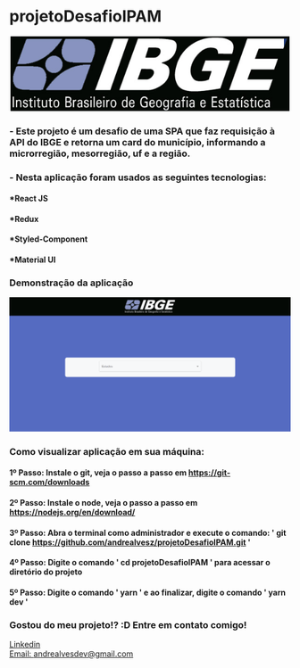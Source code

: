 # projetoDesafioIPAM


<div align="center">
  <img src="./src/assets/image/logo.png" alt="IBGE logo" style='width: 500px'>
</div>

### - Este projeto é um desafio de uma SPA que faz requisição à API do IBGE e retorna um card do município, informando a microrregião, mesorregião, uf e a região.

### - Nesta aplicação foram usados as seguintes tecnologias:

#### *React JS
#### *Redux
#### *Styled-Component
#### *Material UI

### Demonstração da aplicação
![Tela inicial](./src/assets/gif/ibge.gif)


### Como visualizar aplicação em sua máquina:

#### 1º Passo: Instale o git, veja o passo a passo em https://git-scm.com/downloads
#### 2º Passo: Instale o node, veja o passo a passo em https://nodejs.org/en/download/
#### 3º Passo: Abra o terminal como administrador e execute o comando: ' git clone https://github.com/andrealvesz/projetoDesafioIPAM.git '
#### 4º Passo: Digite o comando ' cd projetoDesafioIPAM ' para acessar o diretório do projeto
#### 5º Passo: Digite o comando ' yarn ' e ao finalizar, digite o comando ' yarn dev '


### Gostou do meu projeto!? :D Entre em contato comigo! 
[Linkedin](https://www.linkedin.com/in/andrealves7/) <br/>
[Email: andrealvesdev@gmail.com](mailto:andrealvesdev@gmail.com)
